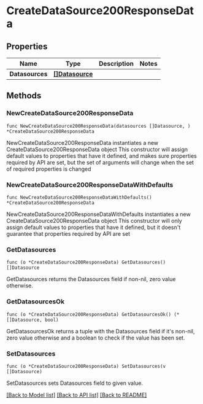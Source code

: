 # CreateDataSource200ResponseData

## Properties

Name | Type | Description | Notes
------------ | ------------- | ------------- | -------------
**Datasources** | [**[]Datasource**](Datasource.md) |  | 

## Methods

### NewCreateDataSource200ResponseData

`func NewCreateDataSource200ResponseData(datasources []Datasource, ) *CreateDataSource200ResponseData`

NewCreateDataSource200ResponseData instantiates a new CreateDataSource200ResponseData object
This constructor will assign default values to properties that have it defined,
and makes sure properties required by API are set, but the set of arguments
will change when the set of required properties is changed

### NewCreateDataSource200ResponseDataWithDefaults

`func NewCreateDataSource200ResponseDataWithDefaults() *CreateDataSource200ResponseData`

NewCreateDataSource200ResponseDataWithDefaults instantiates a new CreateDataSource200ResponseData object
This constructor will only assign default values to properties that have it defined,
but it doesn't guarantee that properties required by API are set

### GetDatasources

`func (o *CreateDataSource200ResponseData) GetDatasources() []Datasource`

GetDatasources returns the Datasources field if non-nil, zero value otherwise.

### GetDatasourcesOk

`func (o *CreateDataSource200ResponseData) GetDatasourcesOk() (*[]Datasource, bool)`

GetDatasourcesOk returns a tuple with the Datasources field if it's non-nil, zero value otherwise
and a boolean to check if the value has been set.

### SetDatasources

`func (o *CreateDataSource200ResponseData) SetDatasources(v []Datasource)`

SetDatasources sets Datasources field to given value.



[[Back to Model list]](../README.md#documentation-for-models) [[Back to API list]](../README.md#documentation-for-api-endpoints) [[Back to README]](../README.md)


